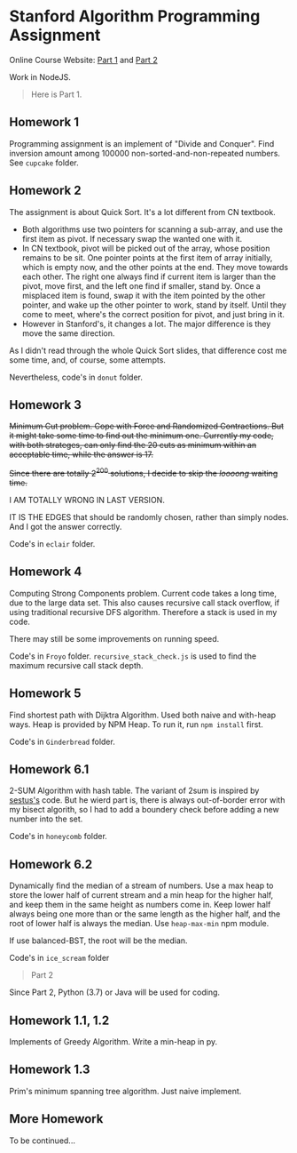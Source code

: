# Stanford Algorithm Programming Assignment

Online Course Website: [Part 1](https://lagunita.stanford.edu/courses/course-v1:Engineering+Algorithms1+SelfPaced/course/) and [Part 2](https://lagunita.stanford.edu/courses/course-v1:Engineering+Algorithms2+SelfPaced/course/)

Work in NodeJS. 

> Here is Part 1. 

## Homework 1

Programming assignment is an implement of "Divide and Conquer". Find inversion amount among 100000 non-sorted-and-non-repeated numbers. See `cupcake` folder. 

## Homework 2

The assignment is about Quick Sort. It's a lot different from CN textbook. 

* Both algorithms use two pointers for scanning a sub-array, and use the first item as pivot. If necessary swap the wanted one with it.
* In CN textbook, pivot will be picked out of the array, whose position remains to be sit. One pointer points at the first item of array initially, which is empty now, and the other points at the end. They move towards each other. The right one always find if current item is larger than the pivot, move first, and the left one find if smaller, stand by. Once a misplaced item is found, swap it with the item pointed by the other pointer, and wake up the other pointer to work, stand by itself. Until they come to meet, where's the correct position for pivot, and just bring in it. 
* However in Stanford's, it changes a lot. The major difference is they move the same direction. 

As I didn't read through the whole Quick Sort slides, that difference cost me some time, and, of course, some attempts. 

Nevertheless, code's in `donut` folder.

## Homework 3

<s>Minimum Cut problem. Cope with Force and Randomized Contractions. But it might take some time to find out the minimum one. Currently my code, with both strateges, can only find the 20 cuts as minimum within an acceptable time, while the answer is 17.

Since there are totally $2^{200}$ solutions, I decide to skip the *loooong* waiting time.</s>

I AM TOTALLY WRONG IN LAST VERSION. 

IT IS THE EDGES that should be randomly chosen, rather than simply nodes. 
And I got the answer correctly. 

Code's in `eclair` folder. 

## Homework 4

Computing Strong Components problem. Current code takes a long time, due to the large data set. This also causes recursive call stack overflow, if using traditional recursive DFS algorithm. Therefore a stack is used in my code. 

There may still be some improvements on running speed. 

Code's in `Froyo` folder. `recursive_stack_check.js` is used to find the maximum recursive call stack depth. 

## Homework 5

Find shortest path with Dijktra Algorithm. Used both naive and with-heap ways. Heap is provided by NPM Heap. To run it, run `npm install` first.

Code's in `Ginderbread` folder.

## Homework 6.1

2-SUM Algorithm with hash table. The variant of 2sum is inspired by [sestus's](https://github.com/sestus/algorithms-stanford/blob/master/part_1/assignment_6_1_2sum/app/two_sum_finder.py) code. But he wierd part is, there is always out-of-border error with my bisect algorith, so I had to add a boundery check before adding a new number into the set. 

Code's in `honeycomb` folder.

## Homework 6.2

Dynamically find the median of a stream of numbers. Use a max heap to store the lower half of current stream and a min heap for the higher half, and keep them in the same height as numbers come in. Keep lower half always being one more than or the same length as the higher half, and the root of lower half is always the median. Use `heap-max-min` npm module.

If use balanced-BST, the root will be the median. 

Code's in `ice_scream` folder

> Part 2

Since Part 2, Python (3.7) or Java will be used for coding.

## Homework 1.1, 1.2

Implements of Greedy Algorithm. Write a min-heap in py. 

## Homework 1.3

Prim's minimum spanning tree algorithm. Just naive implement.

## More Homework

To be continued...
